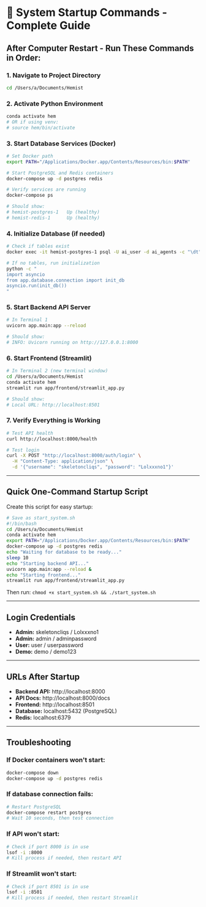 # 🚀 System Startup Commands - Complete Guide

## **After Computer Restart - Run These Commands in Order:**

### **1. Navigate to Project Directory**
```bash
cd /Users/a/Documents/Hemist
```

### **2. Activate Python Environment**
```bash
conda activate hem
# OR if using venv:
# source hem/bin/activate
```

### **3. Start Database Services (Docker)**
```bash
# Set Docker path
export PATH="/Applications/Docker.app/Contents/Resources/bin:$PATH"

# Start PostgreSQL and Redis containers
docker-compose up -d postgres redis

# Verify services are running
docker-compose ps

# Should show:
# hemist-postgres-1   Up (healthy)
# hemist-redis-1      Up (healthy)
```

### **4. Initialize Database (if needed)**
```bash
# Check if tables exist
docker exec -it hemist-postgres-1 psql -U ai_user -d ai_agents -c "\dt"

# If no tables, run initialization
python -c "
import asyncio
from app.database.connection import init_db
asyncio.run(init_db())
"
```

### **5. Start Backend API Server**
```bash
# In Terminal 1
uvicorn app.main:app --reload

# Should show:
# INFO: Uvicorn running on http://127.0.0.1:8000
```

### **6. Start Frontend (Streamlit)**
```bash
# In Terminal 2 (new terminal window)
cd /Users/a/Documents/Hemist
conda activate hem
streamlit run app/frontend/streamlit_app.py

# Should show:
# Local URL: http://localhost:8501
```

### **7. Verify Everything is Working**
```bash
# Test API health
curl http://localhost:8000/health

# Test login
curl -X POST "http://localhost:8000/auth/login" \
  -H "Content-Type: application/json" \
  -d '{"username": "skeletoncliqs", "password": "Lolxxxno1"}'
```

---

## **Quick One-Command Startup Script**

Create this script for easy startup:

```bash
# Save as start_system.sh
#!/bin/bash
cd /Users/a/Documents/Hemist
conda activate hem
export PATH="/Applications/Docker.app/Contents/Resources/bin:$PATH"
docker-compose up -d postgres redis
echo "Waiting for database to be ready..."
sleep 10
echo "Starting backend API..."
uvicorn app.main:app --reload &
echo "Starting frontend..."
streamlit run app/frontend/streamlit_app.py
```

Then run: `chmod +x start_system.sh && ./start_system.sh`

---

## **Login Credentials**
- **Admin:** skeletoncliqs / Lolxxxno1
- **Admin:** admin / adminpassword  
- **User:** user / userpassword
- **Demo:** demo / demo123

---

## **URLs After Startup**
- **Backend API:** http://localhost:8000
- **API Docs:** http://localhost:8000/docs
- **Frontend:** http://localhost:8501
- **Database:** localhost:5432 (PostgreSQL)
- **Redis:** localhost:6379

---

## **Troubleshooting**

### **If Docker containers won't start:**
```bash
docker-compose down
docker-compose up -d postgres redis
```

### **If database connection fails:**
```bash
# Restart PostgreSQL
docker-compose restart postgres
# Wait 10 seconds, then test connection
```

### **If API won't start:**
```bash
# Check if port 8000 is in use
lsof -i :8000
# Kill process if needed, then restart API
```

### **If Streamlit won't start:**
```bash
# Check if port 8501 is in use  
lsof -i :8501
# Kill process if needed, then restart Streamlit
